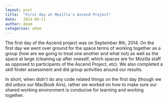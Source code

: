 ```yaml
---
layout: post
title:  "First day at Mozilla's Ascend Project"
date:   2014-09-11
author: Adam
categories: adam
---
```


The first day of the Ascend project was on September 8th, 2014. On the first day we went over ground for the space terms of working together as a group (how are we going to treat one another and what not) as well as the space at large (cleaning up after oneself, which spaces are for Mozilla staff as opposed to participants of the Ascend Project, etc). We also completed a skill finder assessment and did group activities around our results.

In short, when didn't do any code related things on the first day (though we did unbox our MacBook Airs), rather we worked on how to make sure our shared working environment is conducive for learning and working together.
